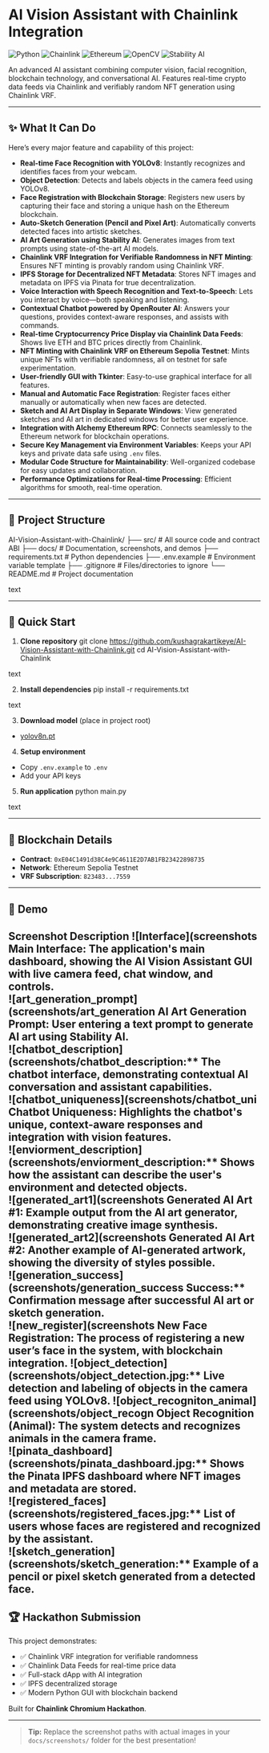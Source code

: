 # AI Vision Assistant with Chainlink Integration

![Python](https://img.shields.io/badge/Python-3.10-blue)
![Chainlink](https://img.shields.io/badge/Chainlink-VRF-green)
![Ethereum](https://img.shields.io/badge/Ethereum-Sepolia-purple)
![OpenCV](https://img.shields.io/badge/OpenCV-4.8-orange)
![Stability AI](https://img.shields.io/badge/Stability%20AI-SD3-lightgrey)

An advanced AI assistant combining computer vision, facial recognition, blockchain technology, and conversational AI. Features real-time crypto data feeds via Chainlink and verifiably random NFT generation using Chainlink VRF.

---

## ✨ What It Can Do

Here’s every major feature and capability of this project:

- **Real-time Face Recognition with YOLOv8**: Instantly recognizes and identifies faces from your webcam.
- **Object Detection**: Detects and labels objects in the camera feed using YOLOv8.
- **Face Registration with Blockchain Storage**: Registers new users by capturing their face and storing a unique hash on the Ethereum blockchain.
- **Auto-Sketch Generation (Pencil and Pixel Art)**: Automatically converts detected faces into artistic sketches.
- **AI Art Generation using Stability AI**: Generates images from text prompts using state-of-the-art AI models.
- **Chainlink VRF Integration for Verifiable Randomness in NFT Minting**: Ensures NFT minting is provably random using Chainlink VRF.
- **IPFS Storage for Decentralized NFT Metadata**: Stores NFT images and metadata on IPFS via Pinata for true decentralization.
- **Voice Interaction with Speech Recognition and Text-to-Speech**: Lets you interact by voice—both speaking and listening.
- **Contextual Chatbot powered by OpenRouter AI**: Answers your questions, provides context-aware responses, and assists with commands.
- **Real-time Cryptocurrency Price Display via Chainlink Data Feeds**: Shows live ETH and BTC prices directly from Chainlink.
- **NFT Minting with Chainlink VRF on Ethereum Sepolia Testnet**: Mints unique NFTs with verifiable randomness, all on testnet for safe experimentation.
- **User-friendly GUI with Tkinter**: Easy-to-use graphical interface for all features.
- **Manual and Automatic Face Registration**: Register faces either manually or automatically when new faces are detected.
- **Sketch and AI Art Display in Separate Windows**: View generated sketches and AI art in dedicated windows for better user experience.
- **Integration with Alchemy Ethereum RPC**: Connects seamlessly to the Ethereum network for blockchain operations.
- **Secure Key Management via Environment Variables**: Keeps your API keys and private data safe using `.env` files.
- **Modular Code Structure for Maintainability**: Well-organized codebase for easy updates and collaboration.
- **Performance Optimizations for Real-time Processing**: Efficient algorithms for smooth, real-time operation.

---

## 📂 Project Structure

AI-Vision-Assistant-with-Chainlink/
├── src/ # All source code and contract ABI
├── docs/ # Documentation, screenshots, and demos
├── requirements.txt # Python dependencies
├── .env.example # Environment variable template
├── .gitignore # Files/directories to ignore
└── README.md # Project documentation

text

---

## 🚀 Quick Start

1. **Clone repository**
git clone https://github.com/kushagrakartikeye/AI-Vision-Assistant-with-Chainlink.git
cd AI-Vision-Assistant-with-Chainlink

text

2. **Install dependencies**
pip install -r requirements.txt

text

3. **Download model** (place in project root)
- [yolov8n.pt](https://github.com/ultralytics/assets/releases/download/v0.0.0/yolov8n.pt)

4. **Setup environment**
- Copy `.env.example` to `.env`
- Add your API keys

5. **Run application**
python main.py

text

---

## 🔗 Blockchain Details

- **Contract**: `0xE04C1491d38C4e9C4611E2D7AB1FB23422898735`
- **Network**: Ethereum Sepolia Testnet
- **VRF Subscription**: `823483...7559`

---

## 📸 Demo

Screenshot	Description
![Interface](screenshots Main Interface: The application's main dashboard, showing the AI Vision Assistant GUI with live camera feed, chat window, and controls.	
![art_generation_prompt](screenshots/art_generation AI Art Generation Prompt: User entering a text prompt to generate AI art using Stability AI.	
![chatbot_description](screenshots/chatbot_description:** The chatbot interface, demonstrating contextual AI conversation and assistant capabilities.	
![chatbot_uniqueness](screenshots/chatbot_uni Chatbot Uniqueness: Highlights the chatbot's unique, context-aware responses and integration with vision features.	
![enviorment_description](screenshots/enviorment_description:** Shows how the assistant can describe the user's environment and detected objects.	
![generated_art1](screenshots Generated AI Art #1: Example output from the AI art generator, demonstrating creative image synthesis.	
![generated_art2](screenshots Generated AI Art #2: Another example of AI-generated artwork, showing the diversity of styles possible.	
![generation_success](screenshots/generation_success Success:** Confirmation message after successful AI art or sketch generation.	
![new_register](screenshots New Face Registration: The process of registering a new user’s face in the system, with blockchain integration.	
![object_detection](screenshots/object_detection.jpg:** Live detection and labeling of objects in the camera feed using YOLOv8.	
![object_recogniton_animal](screenshots/object_recogn Object Recognition (Animal): The system detects and recognizes animals in the camera frame.	
![pinata_dashboard](screenshots/pinata_dashboard.jpg:** Shows the Pinata IPFS dashboard where NFT images and metadata are stored.	
![registered_faces](screenshots/registered_faces.jpg:** List of users whose faces are registered and recognized by the assistant.	
![sketch_generation](screenshots/sketch_generation:** Example of a pencil or pixel sketch generated from a detected face.
---

## 🏆 Hackathon Submission

This project demonstrates:
- ✅ Chainlink VRF integration for verifiable randomness
- ✅ Chainlink Data Feeds for real-time price data
- ✅ Full-stack dApp with AI integration
- ✅ IPFS decentralized storage
- ✅ Modern Python GUI with blockchain backend

Built for **Chainlink Chromium Hackathon**.

---

> **Tip:** Replace the screenshot paths with actual images in your `docs/screenshots/` folder for the best presentation!
